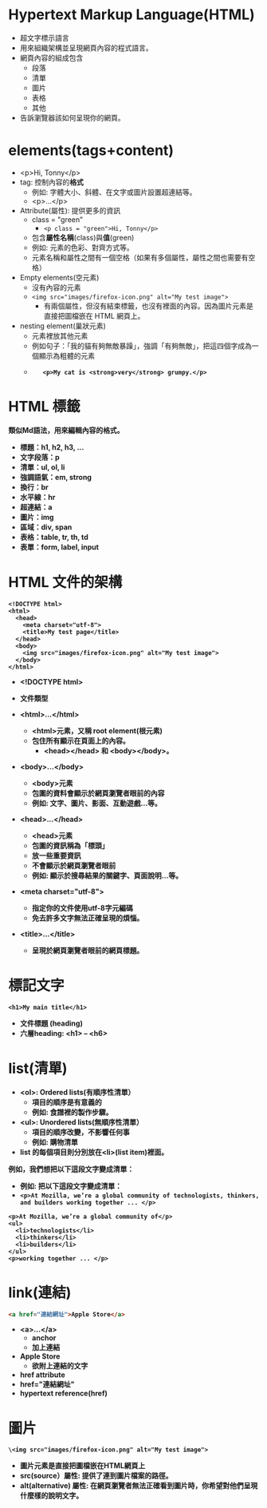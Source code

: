 # Hypertext Markup Language(HTML)
- 超文字標示語言
- 用來組織架構並呈現網頁內容的程式語言。
 - 網頁內容的組成包含
    - 段落
    - 清單
    - 圖片
    - 表格
    - 其他
- 告訴瀏覽器該如何呈現你的網頁。

# elements(tags+content)
- \<p>Hi, Tonny\</p>
- tag: 控制內容的**格式**
  - 例如: 字體大小、斜體、在文字或圖片設置超連結等。
  - \<p>...\</p>
- Attribute(屬性): 提供更多的資訊
  - class = "green"  
    - ```<p class = "green">Hi, Tonny</p>``` 
  - 包含**屬性名稱**(class)與**值**(green)
  - 例如: 元素的色彩、對齊方式等。
  - 元素名稱和屬性之間有一個空格（如果有多個屬性，屬性之間也需要有空格）
- Empty elements(空元素)
  - 沒有內容的元素
  - ```<img src="images/firefox-icon.png" alt="My test image">```
    - 有兩個屬性，但沒有結束標籤，也沒有裡面的內容。因為圖片元素是直接把圖檔嵌在 HTML 網頁上。 
- nesting element(巢狀元素)
  - 元素裡放其他元素
  - 例如句子：「我的貓有夠無敵暴躁」，強調「有夠無敵」，把這四個字成為一個顯示為粗體的元素 <strong>
  - ```<p>..........<stong>.....</strong>........</p>
       <p>My cat is <strong>very</strong> grumpy.</p>
    ```
#  HTML 標籤
類似Md語法，用來編輯內容的**格式**。
- 標題：h1, h2, h3, ... 
- 文字段落：p
- 清單：ul, ol, li
- 強調語氣：em, strong
- 換行：br
- 水平線：hr
- 超連結：a
- 圖片：img
- 區域：div, span
- 表格：table, tr, th, td
- 表單：form, label, input
  
# HTML 文件的架構
```
<!DOCTYPE html>
<html>
  <head>
    <meta charset="utf-8">
    <title>My test page</title>
  </head>
  <body>
    <img src="images/firefox-icon.png" alt="My test image">
  </body>
</html>
```

- \<!DOCTYPE html>
 - 文件類型
  
- \<html>...\</html>
  - \<html>元素，又稱 root element(根元素)
  - 包住所有顯示在頁面上的內容。
    - \<head>\</head> 和 \<body>\</body>。 

- \<body>...\</body> 
  - \<body>元素
  - 包圍的資料會顯示於網頁瀏覽者眼前的內容
  - 例如: 文字、圖片、影面、互動遊戲...等。
  
- \<head>...\</head>
  - \<head>元素
  - 包圍的資訊稱為「標頭」
  - 放一些重要資訊
  - 不會顯示於網頁瀏覽者眼前
  - 例如: 顯示於搜尋結果的關鍵字、頁面說明...等。
  
- \<meta charset="utf-8">
  - 指定你的文件使用utf-8字元編碼
  -  免去許多文字無法正確呈現的煩惱。
  
- \<title>...\</title> 
  - 呈現於網頁瀏覽者眼前的**網頁標題**。
# 標記文字
```
<h1>My main title</h1>
```
- 文件標題 (heading)
 - 六層heading: \<h1> – \<h6>

# list(清單)
- \<ol>: Ordered lists(有順序性清單）
  - 項目的順序是有意義的
  - 例如: 食譜裡的製作步驟。
- \<ul>: Unordered lists(無順序性清單） 
  - 項目的順序改變，不影響任何事
  - 例如: 購物清單
- list 的每個項目則分別放在\<li>(list item)裡面。

例如，我們想把以下這段文字變成清單：
- 例如: 把以下這段文字變成清單：
- ```<p>At Mozilla, we’re a global community of technologists, thinkers, and builders working together ... </p>```
```
<p>At Mozilla, we’re a global community of</p>
<ul>
  <li>technologists</li>
  <li>thinkers</li>
  <li>builders</li>
</ul>
<p>working together ... </p>
```
 
# link(連結)
```HTML
<a href="連結網址">Apple Store</a>
```
- \<a>...\</a>
  - anchor
  - 加上連結
- Apple Store
  - 欲附上連結的文字
- href attribute
 - href="連結網址"
 - hypertext reference(href)
 
# 圖片
```
\<img src="images/firefox-icon.png" alt="My test image">
```
- 圖片元素是直接把圖檔嵌在HTML網頁上
- src(source）屬性: 提供了連到圖片檔案的路徑。
- alt(alternative) 屬性: 在網頁瀏覽者無法正確看到圖片時，你希望對他們呈現什麼樣的說明文字。
